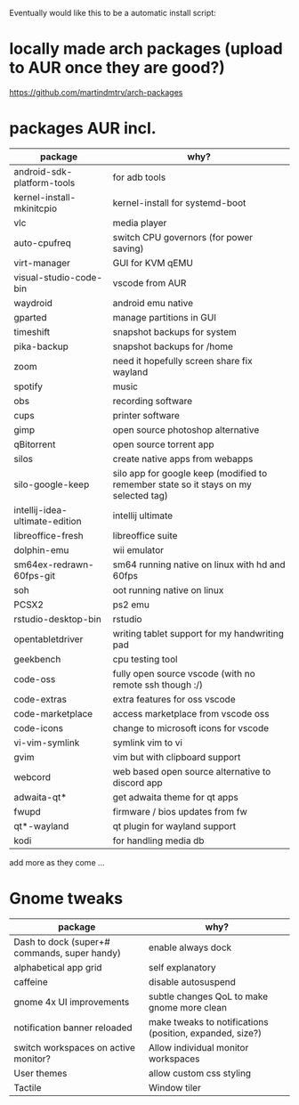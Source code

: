 Eventually would like this to be a automatic install script:

# locally made arch packages (upload to AUR once they are good?)

https://github.com/martindmtrv/arch-packages

# packages AUR incl.

| package | why? |
| ------- | ---- |
| android-sdk-platform-tools | for adb tools |
| kernel-install-mkinitcpio | kernel-install for systemd-boot |
| vlc | media player |
| auto-cpufreq | switch CPU governors (for power saving) |
| virt-manager | GUI for KVM qEMU |
| visual-studio-code-bin | vscode from AUR |
| waydroid | android emu native |
| gparted | manage partitions in GUI |
| timeshift | snapshot backups for system |
| pika-backup | snapshot backups for /home |
| zoom | need it hopefully screen share fix wayland |
| spotify | music |
| obs | recording software |
| cups | printer software |
| gimp | open source photoshop alternative |
| qBitorrent | open source torrent app |
| silos | create native apps from webapps |
| silo-google-keep | silo app for google keep (modified to remember state so it stays on my selected tag) |
| intellij-idea-ultimate-edition | intellij ultimate |
| libreoffice-fresh | libreoffice suite |
| dolphin-emu | wii emulator |
| sm64ex-redrawn-60fps-git | sm64 running native on linux with hd and 60fps |
| soh | oot running native on linux |
| PCSX2 | ps2 emu |
| rstudio-desktop-bin | rstudio |
| opentabletdriver | writing tablet support for my handwriting pad |
| geekbench | cpu testing tool |
| code-oss | fully open source vscode (with no remote ssh though :/) |
| code-extras | extra features for oss vscode |
| code-marketplace | access marketplace from vscode oss |
| code-icons | change to microsoft icons for vscode |
| vi-vim-symlink | symlink vim to vi |
| gvim | vim but with clipboard support |
| webcord | web based open source alternative to discord app |
| adwaita-qt* | get adwaita theme for qt apps |
| fwupd | firmware / bios updates from fw |
| qt*-wayland | qt plugin for wayland support |
| kodi | for handling media db |


add more as they come ...


# Gnome tweaks

| package | why? |
| ------- | ---- |
| Dash to dock (super+# commands, super handy) | enable always dock |
| alphabetical app grid | self explanatory |
| caffeine | disable autosuspend |
| gnome 4x UI improvements | subtle changes QoL to make gnome more clean |
| notification banner reloaded | make tweaks to notifications (position, expanded, size?) |
| switch workspaces on active monitor? | Allow individual monitor workspaces |
| User themes | allow custom css styling |
| Tactile | Window tiler |

